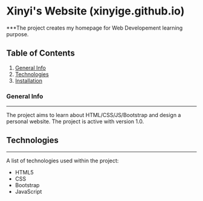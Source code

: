 # Xinyi's Website (xinyige.github.io)
***The project creates my homepage for Web Developement learning purpose.

## Table of Contents
1. [General Info](#general-info)
2. [Technologies](#technologies)
3. [Installation](#installation)

### General Info
***
The project aims to learn about HTML/CSS/JS/Bootstrap and design a personal website. The project is active with version 1.0.

## Technologies
***
A list of technologies used within the project:
* HTML5
* CSS
* Bootstrap
* JavaScript


